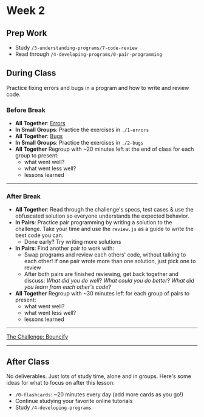 # Week 2

## Prep Work

- Study `/3-understanding-programs/7-code-review`
- Read through `/4-developing-programs/0-pair-programming`

## During Class

Practice fixing errors and bugs in a program and how to write and review code.

### Before Break

- **All Together**: [Errors](../week-2/errors-and-bugs/1-errors/README.md?--defaults)
- **In Small Groups**: Practice the exercises in `./1-errors`
- **All Together**: [Bugs](../week-2/errors-and-bugs/2-bugs/README.md?--defaults)
- **In Small Groups**: Practice the exercises in `./2-bugs`
- **All Together** Regroup with ~20 minutes left at the end of class for each
  group to present:
  - what went well?
  - what went less well?
  - lessons learned

---

### After Break

- **All Together**: Read through the challenge's specs, test cases & use the
  obfuscated solution so everyone understands the expected behavior.
- **In Pairs**: Practice pair programming by writing a solution to the
  challenge. Take your time and use the `review.js` as a guide to write the best
  code you can.
  - Done early? Try writing more solutions
- **In Pairs**: Find another pair to work with:
  - Swap programs and review each others' code, without talking to each other!
    If one pair wrote more than one solution, just pick one to review
  - After both pairs are finished reviewing, get back together and discuss:
    _What did you do well_? _What could you do better_? _What did you learn from
    each other's code_?
- **All Together** Regroup with ~30 minutes left for each group of pairs to
  present:
  - what went well?
  - what went less well?
  - lessons learned

---

<a href="../week-2/writing-and-reviewing/bouncify?stepped" target="_blank">The Challenge: Bouncify</a>

---

## After Class

No deliverables. Just lots of study time, alone and in groups. Here's some ideas
for what to focus on after this lesson:

- `/0-flashcards`: ~20 minutes every day (add more cards as you go!)
- Continue studying your favorite online tutorials
- Study `/4-developing-programs`
